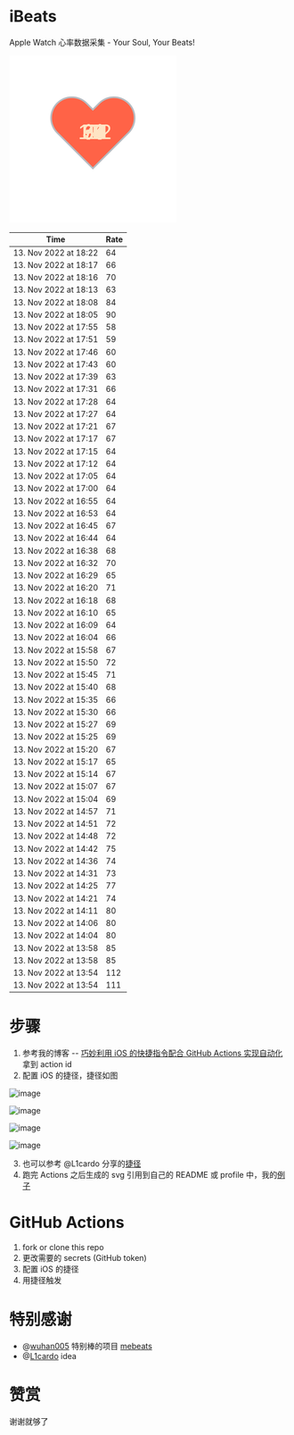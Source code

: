 # iBeats
Apple Watch 心率数据采集 - Your Soul, Your Beats!

![](./files/heart.svg)

<!--START_SECTION:my_heart_rate-->
| Time | Rate | 
 | ---- | ---- | 
| 13. Nov 2022 at 18:22 | 64 |
| 13. Nov 2022 at 18:17 | 66 |
| 13. Nov 2022 at 18:16 | 70 |
| 13. Nov 2022 at 18:13 | 63 |
| 13. Nov 2022 at 18:08 | 84 |
| 13. Nov 2022 at 18:05 | 90 |
| 13. Nov 2022 at 17:55 | 58 |
| 13. Nov 2022 at 17:51 | 59 |
| 13. Nov 2022 at 17:46 | 60 |
| 13. Nov 2022 at 17:43 | 60 |
| 13. Nov 2022 at 17:39 | 63 |
| 13. Nov 2022 at 17:31 | 66 |
| 13. Nov 2022 at 17:28 | 64 |
| 13. Nov 2022 at 17:27 | 64 |
| 13. Nov 2022 at 17:21 | 67 |
| 13. Nov 2022 at 17:17 | 67 |
| 13. Nov 2022 at 17:15 | 64 |
| 13. Nov 2022 at 17:12 | 64 |
| 13. Nov 2022 at 17:05 | 64 |
| 13. Nov 2022 at 17:00 | 64 |
| 13. Nov 2022 at 16:55 | 64 |
| 13. Nov 2022 at 16:53 | 64 |
| 13. Nov 2022 at 16:45 | 67 |
| 13. Nov 2022 at 16:44 | 64 |
| 13. Nov 2022 at 16:38 | 68 |
| 13. Nov 2022 at 16:32 | 70 |
| 13. Nov 2022 at 16:29 | 65 |
| 13. Nov 2022 at 16:20 | 71 |
| 13. Nov 2022 at 16:18 | 68 |
| 13. Nov 2022 at 16:10 | 65 |
| 13. Nov 2022 at 16:09 | 64 |
| 13. Nov 2022 at 16:04 | 66 |
| 13. Nov 2022 at 15:58 | 67 |
| 13. Nov 2022 at 15:50 | 72 |
| 13. Nov 2022 at 15:45 | 71 |
| 13. Nov 2022 at 15:40 | 68 |
| 13. Nov 2022 at 15:35 | 66 |
| 13. Nov 2022 at 15:30 | 66 |
| 13. Nov 2022 at 15:27 | 69 |
| 13. Nov 2022 at 15:25 | 69 |
| 13. Nov 2022 at 15:20 | 67 |
| 13. Nov 2022 at 15:17 | 65 |
| 13. Nov 2022 at 15:14 | 67 |
| 13. Nov 2022 at 15:07 | 67 |
| 13. Nov 2022 at 15:04 | 69 |
| 13. Nov 2022 at 14:57 | 71 |
| 13. Nov 2022 at 14:51 | 72 |
| 13. Nov 2022 at 14:48 | 72 |
| 13. Nov 2022 at 14:42 | 75 |
| 13. Nov 2022 at 14:36 | 74 |
| 13. Nov 2022 at 14:31 | 73 |
| 13. Nov 2022 at 14:25 | 77 |
| 13. Nov 2022 at 14:21 | 74 |
| 13. Nov 2022 at 14:11 | 80 |
| 13. Nov 2022 at 14:06 | 80 |
| 13. Nov 2022 at 14:04 | 80 |
| 13. Nov 2022 at 13:58 | 85 |
| 13. Nov 2022 at 13:58 | 85 |
| 13. Nov 2022 at 13:54 | 112 |
| 13. Nov 2022 at 13:54 | 111 |

<!--END_SECTION:my_heart_rate-->

# 步骤
1. 参考我的博客 -- [巧妙利用 iOS 的快捷指令配合 GitHub Actions 实现自动化](https://github.com/yihong0618/gitblog/issues/198) 拿到 action id
2. 配置 iOS 的捷径，捷径如图

![image](https://user-images.githubusercontent.com/15976103/122154218-0db0b480-ce97-11eb-93bb-5aec07c558dc.png)

![image](https://user-images.githubusercontent.com/15976103/122154236-186b4980-ce97-11eb-8e4b-70551a0391ae.png)

![image](https://user-images.githubusercontent.com/15976103/122154268-2d47dd00-ce97-11eb-902e-3acf292265a9.png)

![image](https://user-images.githubusercontent.com/15976103/122174055-fa144680-ceb4-11eb-9be2-3eb83cd516f7.png)

3. 也可以参考 @L1cardo 分享的[捷径](https://www.icloud.com/shortcuts/6ab6047b459c41ad822ad6b94b1c03d4)
4. 跑完 Actions 之后生成的 svg 引用到自己的 README 或 profile 中，我的[例子](https://github.com/yihong0618) 

# GitHub Actions

1. fork or clone this repo
2. 更改需要的 secrets (GitHub token)
3. 配置 iOS 的捷径
4. 用捷径触发

# 特别感谢
- @[wuhan005](https://github.com/wuhan005) 特别棒的项目 [mebeats](https://github.com/wuhan005/mebeats)
- @[L1cardo](https://github.com/L1cardo) idea

# 赞赏
谢谢就够了
